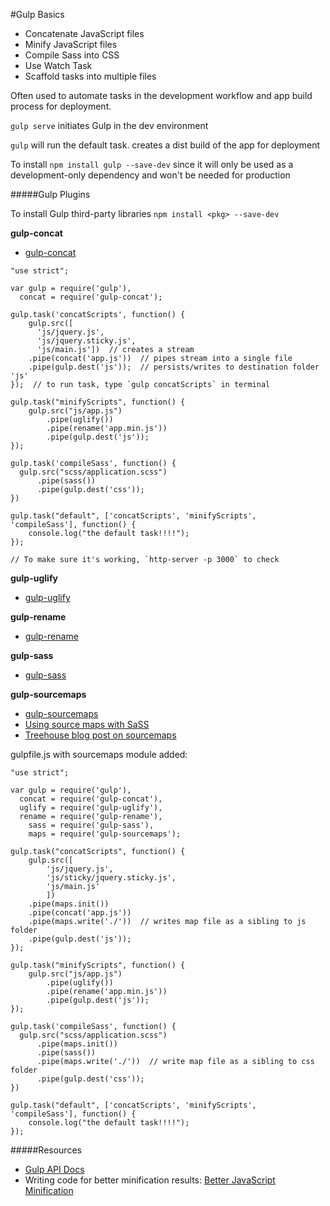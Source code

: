 #Gulp Basics

* Concatenate JavaScript files
* Minify JavaScript files
* Compile Sass into CSS
* Use Watch Task
* Scaffold tasks into multiple files

Often used to automate tasks in the development workflow and app build process for deployment.

`gulp serve` initiates Gulp in the dev environment

`gulp` will run the default task. creates a dist build of the app for deployment

To install `npm install gulp --save-dev` since it will only be used as a development-only dependency and won't be needed for production

#####Gulp Plugins

To install Gulp third-party libraries `npm install <pkg> --save-dev`

**gulp-concat**

* [gulp-concat](https://github.com/wearefractal/gulp-concat)

```
"use strict";

var gulp = require('gulp'),
  concat = require('gulp-concat');

gulp.task('concatScripts', function() {
    gulp.src([
      'js/jquery.js',
      'js/jquery.sticky.js',
      'js/main.js'])  // creates a stream
    .pipe(concat('app.js'))  // pipes stream into a single file
    .pipe(gulp.dest('js'));  // persists/writes to destination folder 'js'
});  // to run task, type `gulp concatScripts` in terminal

gulp.task("minifyScripts", function() {
	gulp.src("js/app.js")
		.pipe(uglify())
		.pipe(rename('app.min.js'))
		.pipe(gulp.dest('js'));
});

gulp.task('compileSass', function() {
  gulp.src("scss/application.scss")
      .pipe(sass())
      .pipe(gulp.dest('css'));
})

gulp.task("default", ['concatScripts', 'minifyScripts', 'compileSass'], function() {
    console.log("the default task!!!!");
});

// To make sure it's working, `http-server -p 3000` to check

```

**gulp-uglify**
* [gulp-uglify](https://github.com/terinjokes/gulp-uglify)

**gulp-rename**
* [gulp-rename](https://github.com/hparra/gulp-rename)

**gulp-sass**
* [gulp-sass](https://github.com/dlmanning/gulp-sass)

**gulp-sourcemaps**
* [gulp-sourcemaps](https://github.com/floridoo/gulp-sourcemaps)
* [Using source maps with SaSS](http://thesassway.com/intermediate/using-source-maps-with-sass)
* [Treehouse blog post on sourcemaps](http://blog.teamtreehouse.com/introduction-source-maps)

gulpfile.js with sourcemaps module added:

```
"use strict";

var gulp = require('gulp'),
  concat = require('gulp-concat'),
  uglify = require('gulp-uglify'),
  rename = require('gulp-rename'),
    sass = require('gulp-sass'),
    maps = require('gulp-sourcemaps');

gulp.task("concatScripts", function() {
    gulp.src([
        'js/jquery.js',
        'js/sticky/jquery.sticky.js',
        'js/main.js'
        ])
    .pipe(maps.init())
    .pipe(concat('app.js'))
    .pipe(maps.write('./'))  // writes map file as a sibling to js folder
    .pipe(gulp.dest('js'));
});

gulp.task("minifyScripts", function() {
	gulp.src("js/app.js")
		.pipe(uglify())
		.pipe(rename('app.min.js'))
		.pipe(gulp.dest('js'));
});

gulp.task('compileSass', function() {
  gulp.src("scss/application.scss")
      .pipe(maps.init())
      .pipe(sass())
      .pipe(maps.write('./'))  // write map file as a sibling to css folder
      .pipe(gulp.dest('css'));
})

gulp.task("default", ['concatScripts', 'minifyScripts', 'compileSass'], function() {
    console.log("the default task!!!!");
});

```


#####Resources

* [Gulp API Docs](https://github.com/gulpjs/gulp/blob/master/docs/API.md#gulpsrcglobs-options)
* Writing code for better minification results: [Better JavaScript Minification](http://alistapart.com/article/better-javascript-minification)
